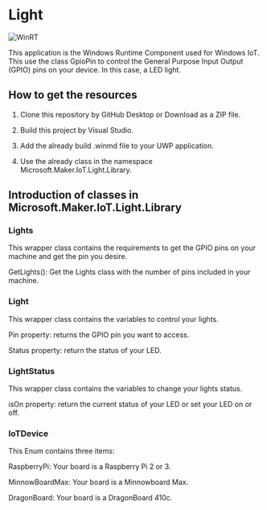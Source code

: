 # Light

[master-build-badge]:        https://img.shields.io/badge/build-successed-brightgreen.svg?style=flat-square

![WinRT][master-build-badge]

This application is the Windows Runtime Component used for Windows IoT. This use the class GpioPin to control the General Purpose Input Output (GPIO) pins on your device. In this case, a LED light.

## How to get the resources

1. Clone this repository by GitHub Desktop or Download as a ZIP file.

2. Build this project by Visual Studio.

3. Add the already build .winmd file to your UWP application.

4. Use the already class in the namespace Microsoft.Maker.IoT.Light.Library.

## Introduction of classes in Microsoft.Maker.IoT.Light.Library

### Lights

This wrapper class contains the requirements to get the GPIO pins on your machine and get the pin you desire.

GetLights(): Get the Lights class with the number of pins included in your machine.

### Light

This wrapper class contains the variables to control your lights.

Pin property: returns the GPIO pin you want to access.

Status property: return the status of your LED.

### LightStatus

This wrapper class contains the variables to change your lights status.

isOn property: return the current status of your LED or set your LED on or off.

### IoTDevice

This Enum contains three items:

RaspberryPi: Your board is a Raspberry Pi 2 or 3.

MinnowBoardMax: Your board is a Minnowboard Max.

DragonBoard: Your board is a DragonBoard 410c.
